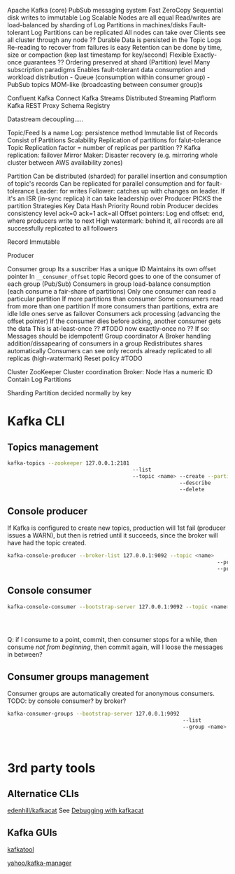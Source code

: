 Apache
    Kafka (core)
        PubSub messaging system
        Fast
            ZeroCopy
            Sequential disk writes to immutable Log
        Scalable
            Nodes are all equal
            Read/writes are load-balanced by sharding of Log Partitions in machines/disks
        Fault-tolerant
            Log Partitions can be replicated
            All nodes can take over
            Clients see all cluster through any node ??
        Durable
            Data is persisted in the Topic Logs
                Re-reading to recover from failures is easy
            Retention can be done by time, size or compaction (kep last timestamp for key/second)
        Flexible
            Exactly-once guarantees ??
            Ordering preserved at shard (Partition) level
            Many subscription paradigms
                Enables fault-tolerant data consumption and workload distribution
                - Queue (consumption within consumer group)
                - PubSub topics MOM-like (broadcasting between consumer group)s

Confluent
    Kafka Connect
    Kafka Streams
        Distributed Streaming Platflorm
    Kafka REST Proxy
    Schema Registry


Datastream decoupling.....

Topic/Feed
    Is a name
    Log: persistence method
        Immutable list of Records
        Consist of Partitions
            Scalability
            Replication of partitions for falut-tolerance
                Topic Replication factor = number of replicas per partition ??
                Kafka replication: failover
                Mirror Maker: Disaster recovery (e.g. mirroring whole cluster between AWS availability zones)

Partition
    Can be distributed (sharded) for parallel insertion and consumption of topic's records
    Can be replicated for parallel consumption and for fault-tolerance
        Leader: for writes
        Follower: catches up with changes on leader. If it's an ISR (in-sync replica) it can take leadership over
    Producer PICKS the partition
        Strategies
            Key
            Data
            Hash
            Priority
            Round robin
    Producer decides consistency level
        ack=0
        ack=1
        ack=all
    Offset pointers:
        Log end offset: end, where producers write to next
        High watermark: behind it, all records are all successfully replicated to all followers



Record
    Immutable

Producer

Consumer group
    Its a suscriber
    Has a unique ID
    Maintains its own offset pointer
        In `__consumer_offset` topic
    Record goes to one of the consumer of each group (Pub/Sub)
        Consumers in group load-balance consumption (each consume a fair-share of partitions)
        Only one consumer can read a particular partition
            If more partitions than consumer
                Some consumers read from more than one partition
            If more consumers than partitions, extra are idle
                Idle ones serve as failover
    Consumers ack processing (advancing the offset pointer)
        If the consumer dies before acking, another consumer gets the data
            This is at-least-once ?? #TODO now exactly-once no ??
                If so: Messages should be idempotent!
    Group coordinator
        A Broker handling addition/dissapearing of consumers in a group
            Redistributes shares automatically
    Consumers can see only records already replicated to all replicas (high-watermark)
    Reset policy #TODO




Cluster
    ZooKeeper
        Cluster coordination
    Broker: Node
        Has a numeric ID
        Contain Log Partitions

Sharding
    Partition decided normally by key




# Kafka CLI

## Topics management

```sh
kafka-topics --zookeeper 127.0.0.1:2181
                                        --list
                                        --topic <name> --create --partitions 3 --replication-factor 1
                                                       --describe
                                                       --delete
```

## Console producer

If Kafka is configured to create new topics, production will 1st fail (producer issues a WARN), but then is retried until it succeeds, since the broker will have had the topic created.

```sh
kafka-console-producer --broker-list 127.0.0.1:9092 --topic <name>
                                                                   --producer-property acks=all
                                                                   --property parse.key=true --property key.separator=,
```

## Console consumer

```sh
kafka-console-consumer --bootstrap-server 127.0.0.1:9092 --topic <name>
                                                                        --from-beginning # Looks like from next-to-last commited instead of just new ones I think TODO
                                                                        --group <name>
                                                                        --property print.key=true --property key.separator=,
```

Q: if I consume to a point, commit, then consumer stops for a while, then consume _not from beginning_, then commit again, will I loose the messages in between?

## Consumer groups management

Consumer groups are automatically created for anonymous consumers. TODO: by console consumer? by broker?

```sh
kafka-consumer-groups --bootstrap-server 127.0.0.1:9092
                                                        --list
                                                        --group <name>
                                                                       --describe
                                                                       --topic <name> --reset-offsets (--to-earliest|--shift-by n|...) [--execute]
```

# 3rd party tools

## Alternatice CLIs

[edenhill/kafkacat](https://github.com/edenhill/kafkacat) See [Debugging with kafkacat](https://medium.com/@coderunner/debugging-with-kafkacat-df7851d21968)

## Kafka GUIs

[kafkatool](http://www.kafkatool.com/)

[yahoo/kafka-manager](https://github.com/yahoo/kafka-manager)


